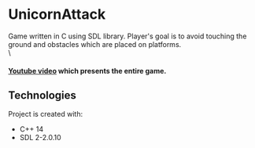 # UnicornAttack
Game written in C using SDL library. Player's goal is to avoid touching the ground and obstacles which are placed on platforms.\
\
#### [Youtube video](https://youtu.be/EhXrCVmK-C0) which presents the entire game.

## Technologies
Project is created with:
* C++ 14 
* SDL 2-2.0.10
